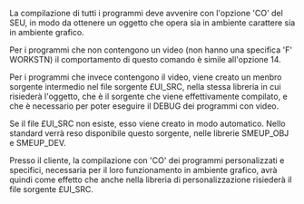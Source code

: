 La compilazione di tutti i programmi deve avvenire con l'opzione 'CO' del SEU, in modo da ottenere un oggetto che opera sia in ambiente carattere sia in ambiente grafico.

Per i programmi che non contengono un video (non hanno una specifica 'F' WORKSTN) il comportamento di questo comando è simile all'opzione 14.

Per i programmi che invece contengono il video, viene creato un menbro sorgente intermedio nel file sorgente £UI_SRC, nella stessa libreria in cui risiederà l'oggetto, che è il sorgente che viene effettivamente compilato, e che è necessario per poter eseguire il DEBUG dei programmi con video.

Se il file £UI_SRC non esiste, esso viene creato in modo automatico. Nello standard verrà reso disponibile questo sorgente, nelle librerie SMEUP_OBJ e SMEUP_DEV.

Presso il cliente, la compilazione con 'CO' dei programmi personalizzati e specifici, necessaria per il loro funzionamento in ambiente grafico, avrà quindi come effetto che anche nella libreria di personalizzazione risiederà il file sorgente £UI_SRC.
